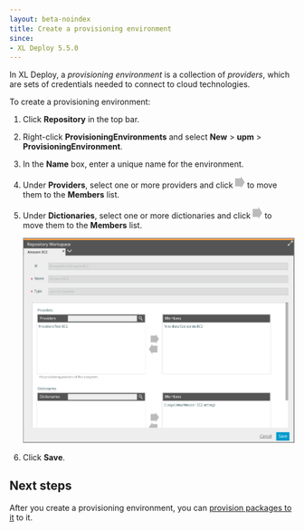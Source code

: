 ```yaml
---
layout: beta-noindex
title: Create a provisioning environment
since:
- XL Deploy 5.5.0
---
```


In XL Deploy, a *provisioning environment* is a collection of *providers*, which are sets of credentials needed to connect to cloud technologies.

To create a provisioning environment:

1. Click **Repository** in the top bar.
1. Right-click **ProvisioningEnvironments** and select **New** > **upm** > **ProvisioningEnvironment**.
1. In the **Name** box, enter a unique name for the environment.
1. Under **Providers**, select one or more providers and click ![Right arrow button](/images/button_add_container.png) to move them to the **Members** list.
1. Under **Dictionaries**, select one or more dictionaries and click ![Right arrow button](/images/button_add_container.png) to move them to the **Members** list.

   ![Create a provisioning environment](images/provisioning-create-new-ecosystem.png)

1. Click **Save**.

## Next steps

After you create a provisioning environment, you can [provision packages to it](/xl-deploy/how-to/provision-a-package-to-an-environment.html) to it.
